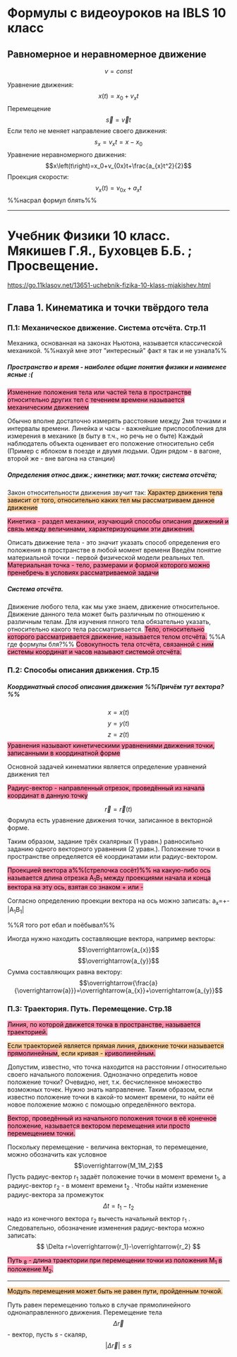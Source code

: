 # Формулы с видеоуроков на IBLS 10 класс
## Равномерное и неравномерное движение
$$v=const$$

Уравнение движения:
$$x\left(t\right)=x_0+v_{x}t$$
Перемещение
$$\overrightarrow{s}=\overrightarrow{v}t$$
Если тело не меняет направление своего движения:
$$s_{x}=v_{x}t=x-x_0$$
Уравнение неравномерного движения:
$$x\left(t\right)=x_0+v_{0x}t+\frac{a_{x}t^2}{2}$$
Проекция скорости:
$$v_{x}\left(t\right)=v_{0x}+a_{x}t$$
%%насрал формул блять%%




---
# Учебник Физики 10 класс. Мякишев Г.Я., Буховцев Б.Б. ; Просвещение.
https://go.11klasov.net/13651-uchebnik-fizika-10-klass-mjakishev.html
## Глава 1. Кинематика и точки твёрдого тела
### П.1: Механическое движение. Система отсчёта. Стр.11

Механика, основанная на законах Ньютона, называется классической механикой. %%нахуй мне этот "интересный" факт я так и не узнала%%

##### Пространство и время - наиболее общие понятия физики и наименее ясные :(
<mark style="background: #FF5582A6;">Изменение положения тела или частей тела в пространстве относительно других тел с течением времени называется механическим движением</mark>

Обычно вполне достаточно измерять расстояние между 2мя точками и интервалы времени. Линейка и часы - важнейшие приспособления для измерения в механике (в быту в т.ч., но речь не о быте)
Каждый наблюдатель объекта оценивает его положение относительно себя (Пример с яблоком в поезде и двумя людьми. Один рядом - в вагоне, второй же - вне вагона на станции)

##### Определения относ.движ.; кинетики; мат.точки; система отсчёта;

Закон относительности движения звучит так:
<mark style="background: #FFB86CA6;">Характер движения тела зависит от того, относительно каких тел мы рассматриваем данное движение</mark>

<mark style="background: #FF5582A6;">Кинетика - раздел механики, изучающий способы описания движений и связь между величинами, характеризующими эти движения.</mark>

Описать движение тела - это значит указать способ определения его положения в пространстве в любой момент времени
Введём понятие материальной точки - первой физической модели реальных тел.
<mark style="background: #FF5582A6;">Материальная точка - тело, размерами и формой которого можно пренебречь в условиях рассматриваемой задачи</mark>

##### Система отсчёта.
Движение любого тела, как мы уже знаем, движение относительное. Движение данного тела может быть различным по отношению к различным телам. Для изучения nnного тела обязательно указать, относительно какого тела рассматривается.
<mark style="background: #FF5582A6;">Тело, относительно которого рассматривается движение,  называется телом отсчёта.</mark>
%%А где формулы бля?%%
<mark style="background: #FF5582A6;">Совокупность тела отсчёта, связанной с ним системы координат и часов называют системой отсчёта.</mark>


### П.2: Способы описания движения. Стр.15
##### Координатный способ описания движения %%Причём тут вектора?%%

$$x=x(t)$$
$$y=y(t)$$
$$z=z(t)$$
<mark style="background: #FF5582A6;">Уравнения называют кинетическими уравнениями движения точки, записанными в координатной форме</mark>

Основной задачей кинематики является определение уравнений движения тел

<mark style="background: #FF5582A6;">Радиус-вектор - направленный отрезок, проведённый из начала координат в данную точку</mark>


$$\overrightarrow{r}=\overrightarrow{r}\left(t\right)$$
Формула есть уравнение движения точки, записанное в векторной форме.

Таким образом, задание трёх скалярных (1 уравн.) равносильно заданию одного векторного уравнения (2 уравн.).
Положение точки в пространстве определяется её координатами или радиус-вектором.

<mark style="background: #FF5582A6;">Проекцией вектора a%%(стрелочка сосёт)%% на какую-либо ось называется длина отрезка А<sub>1</sub>B<sub>1</sub> между проекциями начала и конца вектора на эту ось, взятая со знаком + или -</mark>

Согласно определению проекции вектора на ось можно записать:
a<sub>x</sub>=+-|A<sub>1</sub>B<sub>1</sub>|

%%Я того рот ебал и поёбывал%%

Иногда нужно находить составляющие вектора, например векторы:
$$\overrightarrow{a_{x}}$$
$$\overrightarrow{a_{y}}$$
Сумма составляющих равна вектору:
$$\overrightarrow{\frac{a}{\overrightarrow{a}}}=\overrightarrow{a_{x}}+\overrightarrow{a_{y}}$$
### П.3: Траектория. Путь. Перемещение. Стр.18

<mark style="background: #FF5582A6;">Линия, по которой движется точка в пространстве, называется траекторией.</mark>

<mark style="background: #FFB86CA6;">Если траекторией является прямая линия, движение точки называется </mark><mark style="background: #FF5582A6;">прямолинейным</mark><mark style="background: #FFB86CA6;">, если кривая - </mark><mark style="background: #FF5582A6;">криволинейным.</mark>

Допустим, известно, что точка находится на расстоянии $l$ относительно своего начального положения. Однозначно определить новое положение точки? Очевидно, нет, т.к. бесчисленное множество возможных точек. Нужно знать направление.
Таким образом, если известно положение точки в какой-то момент времени, то найти её новое положение можно с помощью определённого вектора.

<mark style="background: #FF5582A6;">Вектор, проведённый из начального положения точки в её конечное положение, называется вектором перемещения или просто перемещением точки.</mark>

Поскольку перемещение - величина векторная, то перемещение, можно обозначить как условное $$\overrightarrow{M_1M_2}$$
 Пусть радиус-вектор r<sub>1</sub> задаёт положение точки в момент времени t<sub>1</sub>, а радиус-вектор r<sub>2</sub> - в момент времени t<sub>2</sub> . Чтобы найти изменение радиус-вектора за промежуток $$ \Delta t=t_1-t_2 $$
надо из конечного вектора r<sub>2</sub> вычесть начальный вектор r<sub>1</sub> .
Следовательно, обозначение изменения радиус-вектора можно записать:
$$ \Delta r=\overrightarrow{r_1}-\overrightarrow{r_2} $$


<mark style="background: #FF5582A6;">Путь <sub>8</sub> - длина траектории при перемещении точки из положения M<sub>1</sub> в положение M<sub>2</sub>.</mark>

---
<mark style="background: #FFB86CA6;">Модуль перемещения может быть не равен пути, пройденным точкой.</mark>

Путь равен перемещению только в случае прямолинейного однонаправленного движения.
Перемещение тела $$ \Delta\overrightarrow{r} $$- вектор, пусть $s$ - скаляр, $$ \left\vert\Delta\overrightarrow{r}\right\vert\le s $$

